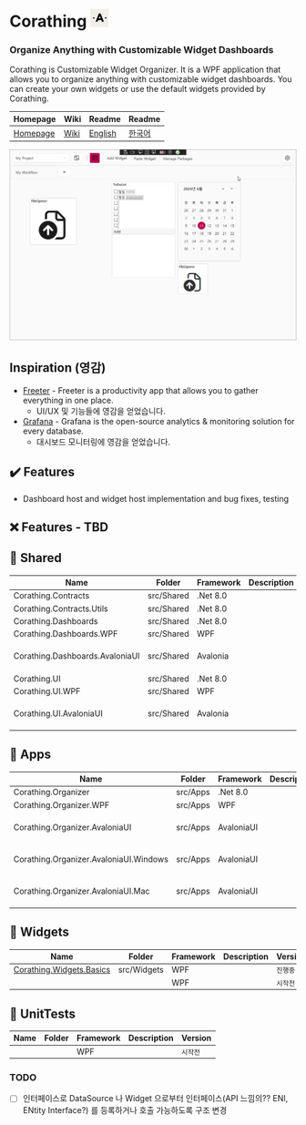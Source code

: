 # Corathing <img src="docs/images/logo_256.png" alt="drawing" width="32"/> 
### Organize Anything with Customizable Widget Dashboards 

Corathing is Customizable Widget Organizer. It is a WPF application that allows you to organize anything with customizable widget dashboards. You can create your own widgets or use the default widgets provided by Corathing.

| Homepage |  Wiki |Readme | Readme |
| --- | --- | --- | --- |
|  [Homepage](https://corathing.com) | [Wiki](https://github.com/dogzz9445/Corathing/wiki/Home) | [English](README.md) | [한국어](README_KR.md) | 

![sample](docs/images/version0.0.9.gif)

## Inspiration (영감)
- [Freeter](https://github.com/FreeterApp/Freeter) - Freeter is a productivity app that allows you to gather everything in one place.
  - UI/UX 및 기능들에 영감을 얻었습니다.
- [Grafana](https://grafana.com/) - Grafana is the open-source analytics & monitoring solution for every database.
  - 대시보드 모니터링에 영감을 얻었습니다.

✔️ Features
-
- Dashboard host and widget host implementation and bug fixes, testing

❌ Features - TBD
- 

📁 Shared
-
| Name| Folder |Framework | Description | Version
| --- | --- | --- | --- | --- |
| Corathing.Contracts | src/Shared | .Net 8.0 |  | ```진행중```
| Corathing.Contracts.Utils | src/Shared | .Net 8.0 |  | ```진행중```
| Corathing.Dashboards | src/Shared | .Net 8.0 |  | ```진행중```
| Corathing.Dashboards.WPF | src/Shared | WPF |  | ```진행중```
| Corathing.Dashboards.AvaloniaUI | src/Shared | Avalonia |  | ```시작전 Roadmap 3```
| Corathing.UI | src/Shared | .Net 8.0 |  | ```진행중```
| Corathing.UI.WPF | src/Shared | WPF |  | ```진행중```
| Corathing.UI.AvaloniaUI | src/Shared | Avalonia |  | ```시작전 Roadmap 3```


📁 Apps
-
| Name| Folder |Framework | Description | Version
| --- | --- | --- | --- | --- |
| Corathing.Organizer | src/Apps | .Net 8.0 |  | ```진행중```
| Corathing.Organizer.WPF | src/Apps | WPF |  | ```진행중```
| Corathing.Organizer.AvaloniaUI | src/Apps | AvaloniaUI |  | ```시작전 Roadmap 3```
| Corathing.Organizer.AvaloniaUI.Windows | src/Apps | AvaloniaUI |  | ```시작전 Roadmap 3```
| Corathing.Organizer.AvaloniaUI.Mac | src/Apps | AvaloniaUI |  | ```시작전 Roadmap 3```


📁 Widgets
-
| Name| Folder |Framework | Description | Version
| --- | --- | --- | --- | --- |
| [Corathing.Widgets.Basics](src/Widgets/Corathing.Widgets.Basics/README.md) | src/Widgets | WPF |  | ```진행중```
|  |  | WPF |  | ```시작전```

📁 UnitTests
-
| Name| Folder |Framework | Description | Version
| --- | --- | --- | --- | --- |
|  |  | WPF |  | ```시작전```

### TODO
- [ ] 인터페이스로 DataSource 나 Widget 으로부터 인터페이스(API 느낌의?? ENI, ENtity Interface?) 를 등록하거나 호출 가능하도록 구조 변경